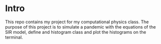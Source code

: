 # Intro
This repo contains my project for my computational physics class. The purpose of this project is to simulate a pandemic with the equations of the SIR model, define 
and histogram class and plot the histograms on the terminal.
